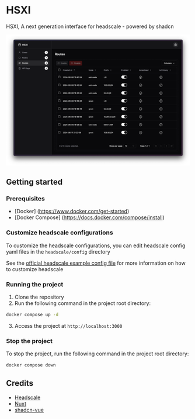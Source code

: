 # HSXI

HSXI, A next generation interface for headscale - powered by shadcn

![screenshot](docs/screenshot.png)

## Getting started

### Prerequisites

- [Docker] (https://www.docker.com/get-started)
- [Docker Compose] (https://docs.docker.com/compose/install)

### Customize headscale configurations

To customize the headscale configurations, you can edit headscale config yaml files in the `headscale/config` directory

See the [official headscale example config file](https://github.com/juanfont/headscale/blob/main/config-example.yaml) for more information on how to customize headscale

### Running the project

1. Clone the repository
2. Run the following command in the project root directory:

```bash
docker compose up -d
```

3. Access the project at `http://localhost:3000`

### Stop the project

To stop the project, run the following command in the project root directory:

```bash
docker compose down
```

## Credits

- [Headscale](https://github.com/juanfont/headscale)
- [Nuxt](https://github.com/nuxt/nuxt)
- [shadcn-vue](https://github.com/radix-vue/shadcn-vue)
